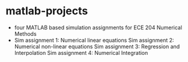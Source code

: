 # matlab-projects
- four MATLAB based simulation assignments for ECE 204 Numerical Methods
- Sim assignment 1: Numerical linear equations
  Sim assignment 2: Numerical non-linear equations
  Sim assignment 3: Regression and Interpolation
  Sim assignment 4: Numerical Integration
